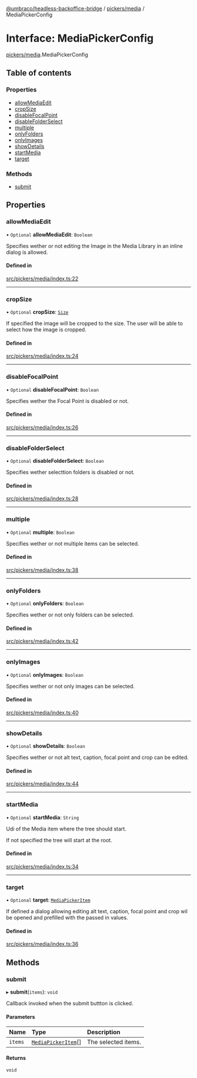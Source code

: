[@umbraco/headless-backoffice-bridge](../README.md) / [pickers/media](../modules/pickers_media.md) / MediaPickerConfig

# Interface: MediaPickerConfig

[pickers/media](../modules/pickers_media.md).MediaPickerConfig

## Table of contents

### Properties

- [allowMediaEdit](pickers_media.MediaPickerConfig.md#allowmediaedit)
- [cropSize](pickers_media.MediaPickerConfig.md#cropsize)
- [disableFocalPoint](pickers_media.MediaPickerConfig.md#disablefocalpoint)
- [disableFolderSelect](pickers_media.MediaPickerConfig.md#disablefolderselect)
- [multiple](pickers_media.MediaPickerConfig.md#multiple)
- [onlyFolders](pickers_media.MediaPickerConfig.md#onlyfolders)
- [onlyImages](pickers_media.MediaPickerConfig.md#onlyimages)
- [showDetails](pickers_media.MediaPickerConfig.md#showdetails)
- [startMedia](pickers_media.MediaPickerConfig.md#startmedia)
- [target](pickers_media.MediaPickerConfig.md#target)

### Methods

- [submit](pickers_media.MediaPickerConfig.md#submit)

## Properties

### allowMediaEdit

• `Optional` **allowMediaEdit**: `Boolean`

Specifies wether or not editing the Image in the Media Library in an inline dialog is allowed.

#### Defined in

[src/pickers/media/index.ts:22](https://github.com/umbraco/Umbraco.Headless.Backoffice.Bridge/blob/556873b/src/pickers/media/index.ts#L22)

___

### cropSize

• `Optional` **cropSize**: [`Size`](types.Size.md)

If specified the image will be cropped to the size. The user will be able to select how the image is cropped.

#### Defined in

[src/pickers/media/index.ts:24](https://github.com/umbraco/Umbraco.Headless.Backoffice.Bridge/blob/556873b/src/pickers/media/index.ts#L24)

___

### disableFocalPoint

• `Optional` **disableFocalPoint**: `Boolean`

Specifies wether the Focal Point is disabled or not.

#### Defined in

[src/pickers/media/index.ts:26](https://github.com/umbraco/Umbraco.Headless.Backoffice.Bridge/blob/556873b/src/pickers/media/index.ts#L26)

___

### disableFolderSelect

• `Optional` **disableFolderSelect**: `Boolean`

Specifies wether selecttion folders is disabled or not.

#### Defined in

[src/pickers/media/index.ts:28](https://github.com/umbraco/Umbraco.Headless.Backoffice.Bridge/blob/556873b/src/pickers/media/index.ts#L28)

___

### multiple

• `Optional` **multiple**: `Boolean`

Specifies wether or not multiple items can be selected.

#### Defined in

[src/pickers/media/index.ts:38](https://github.com/umbraco/Umbraco.Headless.Backoffice.Bridge/blob/556873b/src/pickers/media/index.ts#L38)

___

### onlyFolders

• `Optional` **onlyFolders**: `Boolean`

Specifies wether or not only folders can be selected.

#### Defined in

[src/pickers/media/index.ts:42](https://github.com/umbraco/Umbraco.Headless.Backoffice.Bridge/blob/556873b/src/pickers/media/index.ts#L42)

___

### onlyImages

• `Optional` **onlyImages**: `Boolean`

Specifies wether or not only images can be selected.

#### Defined in

[src/pickers/media/index.ts:40](https://github.com/umbraco/Umbraco.Headless.Backoffice.Bridge/blob/556873b/src/pickers/media/index.ts#L40)

___

### showDetails

• `Optional` **showDetails**: `Boolean`

Specifies wether or not alt text, caption, focal point and crop can be edited.

#### Defined in

[src/pickers/media/index.ts:44](https://github.com/umbraco/Umbraco.Headless.Backoffice.Bridge/blob/556873b/src/pickers/media/index.ts#L44)

___

### startMedia

• `Optional` **startMedia**: `String`

Udi of the Media item where the tree should start.

If not specified the tree will start at the root.

#### Defined in

[src/pickers/media/index.ts:34](https://github.com/umbraco/Umbraco.Headless.Backoffice.Bridge/blob/556873b/src/pickers/media/index.ts#L34)

___

### target

• `Optional` **target**: [`MediaPickerItem`](pickers_media.MediaPickerItem.md)

If defined a dialog allowing editing alt text, caption, focal point and crop wil be opened and prefilled with the passed in values.

#### Defined in

[src/pickers/media/index.ts:36](https://github.com/umbraco/Umbraco.Headless.Backoffice.Bridge/blob/556873b/src/pickers/media/index.ts#L36)

## Methods

### submit

▸ **submit**(`items`): `void`

Callback invoked when the submit buttton is clicked.

#### Parameters

| Name | Type | Description |
| :------ | :------ | :------ |
| `items` | [`MediaPickerItem`](pickers_media.MediaPickerItem.md)[] | The selected items. |

#### Returns

`void`
